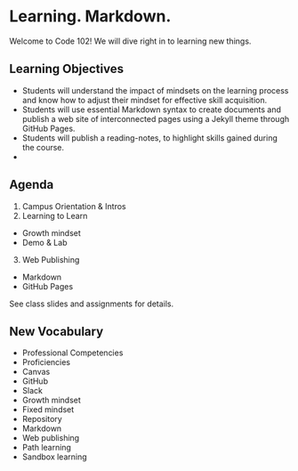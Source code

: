 # Learning. Markdown.

Welcome to Code 102! We will dive right in to learning new things.

## Learning Objectives

- Students will understand the impact of mindsets on the learning process and know how to adjust their mindset for effective skill acquisition.
- Students will use essential Markdown syntax to create documents and publish a web site of interconnected pages using a Jekyll theme through GitHub Pages.
- Students will publish a reading-notes, to highlight skills gained during the course.
- 
## Agenda

1. Campus Orientation & Intros
2. Learning to Learn
  - Growth mindset
  - Demo & Lab
3. Web Publishing
  - Markdown
  - GitHub Pages

See class slides and assignments for details.

## New Vocabulary

- Professional Competencies
- Proficiencies
- Canvas
- GitHub
- Slack
- Growth mindset
- Fixed mindset
- Repository
- Markdown
- Web publishing
- Path learning
- Sandbox learning
